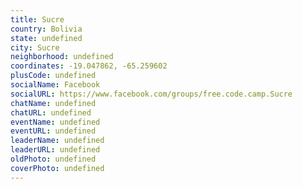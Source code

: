 ```yaml
---
title: Sucre
country: Bolivia
state: undefined
city: Sucre
neighborhood: undefined
coordinates: -19.047862, -65.259602
plusCode: undefined
socialName: Facebook
socialURL: https://www.facebook.com/groups/free.code.camp.Sucre
chatName: undefined
chatURL: undefined
eventName: undefined
eventURL: undefined
leaderName: undefined
leaderURL: undefined
oldPhoto: undefined
coverPhoto: undefined
---
```

